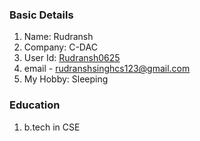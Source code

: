 ### Basic Details
1. Name: Rudransh
1. Company: C-DAC
1. User Id: [Rudransh0625](https://github.com/rudransh0625)
1. email - rudranshsinghcs123@gmail.com
1. My Hobby: Sleeping

### Education
1. b.tech in CSE